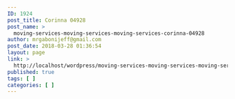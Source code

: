 ```yaml
---
ID: 1924
post_title: Corinna 04928
post_name: >
  moving-services-moving-services-moving-services-corinna-04928
author: mrgabonijeff@gmail.com
post_date: 2018-03-28 01:36:54
layout: page
link: >
  http://localhost/wordpress/moving-services-moving-services-moving-services-corinna-04928/
published: true
tags: [ ]
categories: [ ]
---
```

